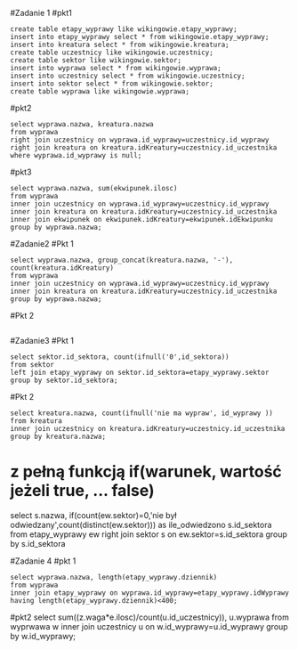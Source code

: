 #Zadanie 1
#pkt1
```
create table etapy_wyprawy like wikingowie.etapy_wyprawy;
insert into etapy_wyprawy select * from wikingowie.etapy_wyprawy;
insert into kreatura select * from wikingowie.kreatura;
create table uczestnicy like wikingowie.uczestnicy;
create table sektor like wikingowie.sektor;
insert into wyprawa select * from wikingowie.wyprawa;
insert into uczestnicy select * from wikingowie.uczestnicy;
insert into sektor select * from wikingowie.sektor;
create table wyprawa like wikingowie.wyprawa;
```
#pkt2
```
select wyprawa.nazwa, kreatura.nazwa
from wyprawa  
right join uczestnicy on wyprawa.id_wyprawy=uczestnicy.id_wyprawy
right join kreatura on kreatura.idKreatury=uczestnicy.id_uczestnika
where wyprawa.id_wyprawy is null;
```
#pkt3
```
select wyprawa.nazwa, sum(ekwipunek.ilosc)
from wyprawa 
inner join uczestnicy on wyprawa.id_wyprawy=uczestnicy.id_wyprawy
inner join kreatura on kreatura.idKreatury=uczestnicy.id_uczestnika
inner join ekwipunek on ekwipunek.idKreatury=ekwipunek.idEkwipunku
group by wyprawa.nazwa;
```
#Zadanie2
#Pkt 1
```
select wyprawa.nazwa, group_concat(kreatura.nazwa, '-'), count(kreatura.idKreatury)
from wyprawa
inner join uczestnicy on wyprawa.id_wyprawy=uczestnicy.id_wyprawy
inner join kreatura on kreatura.idKreatury=uczestnicy.id_uczestnika
group by wyprawa.nazwa;
```
#Pkt 2
```

```
#Zadanie3
#Pkt 1 
```
select sektor.id_sektora, count(ifnull('0',id_sektora))
from sektor
left join etapy_wyprawy on sektor.id_sektora=etapy_wyprawy.sektor
group by sektor.id_sektora;
```
#Pkt 2
```
select kreatura.nazwa, count(ifnull('nie ma wypraw', id_wyprawy ))
from kreatura
inner join uczestnicy on kreatura.idKreatury=uczestnicy.id_uczestnika
group by kreatura.nazwa;
```
# z pełną funkcją if(warunek, wartość jeżeli true, ... false)
select s.nazwa, 
if(count(ew.sektor)=0,'nie był odwiedzany',count(distinct(ew.sektor))) as ile_odwiedzono s.id_sektora 
from etapy_wyprawy ew
right join sektor s on ew.sektor=s.id_sektora
group by s.id_sektora

#Zadanie 4
#pkt 1
```
select wyprawa.nazwa, length(etapy_wyprawy.dziennik)
from wyprawa
inner join etapy_wyprawy on wyprawa.id_wyprawy=etapy_wyprawy.idWyprawy
having length(etapy_wyprawy.dziennik)<400;
```
#pkt2
select sum((z.waga*e.ilosc)/count(u.id_uczestnicy)), u.wyprawa
from wyprwawa w inner join uczestnicy u on w.id_wyprawy=u.id_wyprawy
group by w.id_wyprawy;
